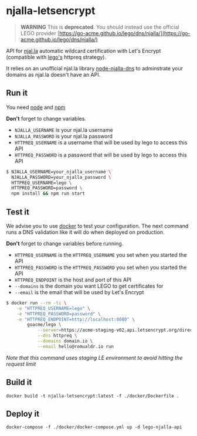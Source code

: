 # njalla-letsencrypt

> **WARNING** This is **deprecated**. You should instead use the official LEGO provider [https://go-acme.github.io/lego/dns/njalla/](https://go-acme.github.io/lego/dns/njalla/)

API for [njal.la](https://njal.la) automatic wildcard certification with Let's Encrypt (compatible with [lego's](https://github.com/go-acme/lego) httpreq strategy).

It relies on an unofficial njal.la library [node-njalla-dns](https://github.com/romualdr/node-njalla-dns) to adminstrate your domains as njal.la doesn't have an API. 

## Run it

You need [node](https://nodejs.org/en/) and [npm](https://npmjs.com)

**Don't** forget to change variables.
- `NJALLA_USERNAME` is your njal.la username
- `NJALLA_PASSWORD` is your njal.la password
- `HTTPREQ_USERNAME` is a username that will be used by lego to access this API
- `HTTPREQ_PASSWORD` is a password that will be used by lego to access this API

```sh
$ NJALLA_USERNAME=your_njalla_username \
  NJALLA_PASSWORD=your_njalla_password \
  HTTPREQ_USERNAME=lego \
  HTTPREQ_PASSWORD=password \
  npm install && npm run start
```

## Test it

We advise you to use [docker](https://docker.com) to test your configuration. The next command runs a DNS validation like it will do when deployed on production.

**Don't** forget to change variables before running.
- `HTTPREQ_USERNAME` is the `HTTPREQ_USERNAME` you set when you started the API
- `HTTPREQ_PASSWORD` is the `HTTPREQ_PASSWORD` you set when you started the API
- `HTTPREQ_ENDPOINT` is the host and port of this API
- `--domains` is the domain you want LEGO to get certificates for
- `--email` is the email that will be used by Let's Encrypt

```sh
$ docker run --rm -ti \
    -e "HTTPREQ_USERNAME=lego" \
    -e "HTTPREQ_PASSWORD=password" \
    -e "HTTPREQ_ENDPOINT=http://localhost:8080" \
        goacme/lego \
            --server=https://acme-staging-v02.api.letsencrypt.org/directory \
            --dns httpreq \
            --domains domain.io \
            --email hello@romualdr.io run
```

*Note that this command uses staging LE environment to avoid hitting the request limit*

## Build it

`docker build -t njalla-letsencrypt:latest -f ./docker/Dockerfile .`

## Deploy it

`docker-compose -f ./docker/docker-compose.yml up -d lego-njalla-api`